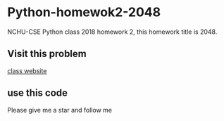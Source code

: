 # Python-homewok2-2048
NCHU-CSE Python class 2018  homework 2, this homework title is 2048.
## Visit this problem
  [class website](http://wccclab.cs.nchu.edu.tw/www/index.php/course/2013-02-22-03-01-01/115-106-2-python)
## use this code
  Please give me a star and follow me
